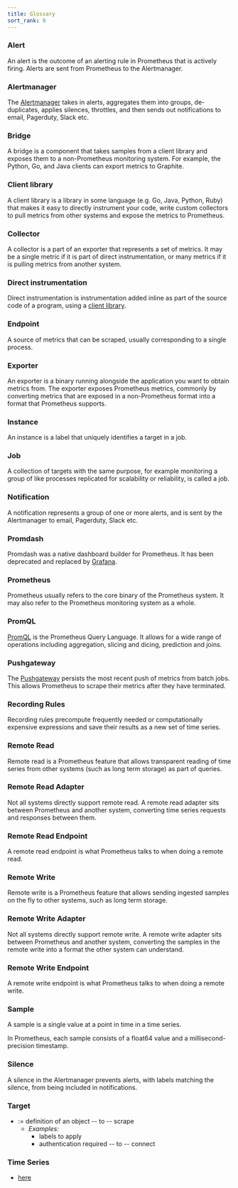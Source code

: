 ```yaml
---
title: Glossary
sort_rank: 9
---
```


### Alert

An alert is the outcome of an alerting rule in Prometheus that is
actively firing. Alerts are sent from Prometheus to the Alertmanager.

### Alertmanager

The [Alertmanager](/docs/alerting/latest/overview/) takes in alerts, aggregates them into
groups, de-duplicates, applies silences, throttles, and then sends out
notifications to email, Pagerduty, Slack etc.

### Bridge

A bridge is a component that takes samples from a client library and
exposes them to a non-Prometheus monitoring system. For example, the Python, Go, and Java clients can export metrics to Graphite.

### Client library

A client library is a library in some language (e.g. Go, Java, Python, Ruby)
that makes it easy to directly instrument your code, write custom collectors to
pull metrics from other systems and expose the metrics to Prometheus.

### Collector

A collector is a part of an exporter that represents a set of metrics. It may be
a single metric if it is part of direct instrumentation, or many metrics if it is pulling metrics from another system.

### Direct instrumentation

Direct instrumentation is instrumentation added inline as part of the source code of a program, using a [client library](#client-library).

### Endpoint

A source of metrics that can be scraped, usually corresponding to a single process.

### Exporter

An exporter is a binary running alongside the application you
want to obtain metrics from. The exporter exposes Prometheus metrics, commonly by converting metrics that are exposed in a non-Prometheus format into a format that Prometheus supports.

### Instance

An instance is a label that uniquely identifies a target in a job.

### Job

A collection of targets with the same purpose, for example monitoring a group of like processes replicated for scalability or reliability, is called a job.

### Notification

A notification represents a group of one or more alerts, and is sent by the Alertmanager to email, Pagerduty, Slack etc.

### Promdash

Promdash was a native dashboard builder for Prometheus. It has been deprecated and replaced by [Grafana](../visualization/grafana.md).

### Prometheus

Prometheus usually refers to the core binary of the Prometheus system. It may
also refer to the Prometheus monitoring system as a whole.

### PromQL

[PromQL](/docs/prometheus/latest/querying/basics/) is the Prometheus Query Language. It allows for
a wide range of operations including aggregation, slicing and dicing, prediction and joins.

### Pushgateway

The [Pushgateway](../instrumenting/pushing.md) persists the most recent push
of metrics from batch jobs. This allows Prometheus to scrape their metrics
after they have terminated.

### Recording Rules

Recording rules precompute frequently needed or computationally expensive expressions
and save their results as a new set of time series.

### Remote Read

Remote read is a Prometheus feature that allows transparent reading of time series from
other systems (such as long term storage) as part of queries.

### Remote Read Adapter

Not all systems directly support remote read. A remote read adapter sits between
Prometheus and another system, converting time series requests and responses between them.

### Remote Read Endpoint

A remote read endpoint is what Prometheus talks to when doing a remote read.

### Remote Write

Remote write is a Prometheus feature that allows sending ingested samples on the
fly to other systems, such as long term storage.

### Remote Write Adapter

Not all systems directly support remote write. A remote write adapter sits
between Prometheus and another system, converting the samples in the remote
write into a format the other system can understand.

### Remote Write Endpoint

A remote write endpoint is what Prometheus talks to when doing a remote write.

### Sample

A sample is a single value at a point in time in a time series.

In Prometheus, each sample consists of a float64 value and a millisecond-precision timestamp.

### Silence

A silence in the Alertmanager prevents alerts, with labels matching the silence, from
being included in notifications.

### Target

* := definition of an object -- to -- scrape
  * _Examples:_
    * labels to apply
    * authentication required -- to -- connect

### Time Series

* [here](../concepts/data_model.md)
